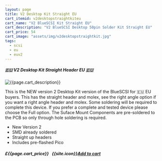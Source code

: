 ```yaml
---
layout: page
title: V2 Desktop Kit Straight EU
cart_itemid: v2desktopstraightkiteu
cart_name: "V2 BlueSCSI Kit Straight EU"
cart_description: "V2 BlueSCSI Desktop 50pin Solder Kit Straight EU"
cart_price: 54
cart_image: "assets/img/v2desktopstraightkit.jpg"
tags: 
  - scsi
  - eu
  - euv2
---
```


##### 🇪🇺 V2 Desktop Kit Straight Header EU 🇪🇺

![{{page.cart_description}}]({{page.cart_image}})

This is the NEW version 2 Desktop Kit version of the BlueSCSI for 🇪🇺 EU buyers. This has the straight header and molex, see the right angle option if you want a right angle header and molex. Some soldering will be required to complete this device. If you prefer a complete and tested device please choose the Full option. The Suface Mount Components are pre-soldered to the PCB so only through hole soldering is required.

* New Version 2
* SMD already soldered
* Straight up headers
* Includes pre-flashed Pico

##### £{{page.cart_price}} &nbsp; {{site.icon}}[Add to cart](/cart#{{page.cart_itemid}})